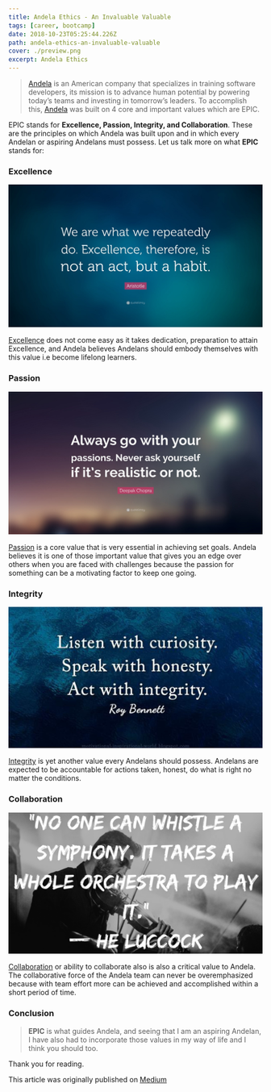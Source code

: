 ```yaml
---
title: Andela Ethics - An Invaluable Valuable
tags: [career, bootcamp]
date: 2018-10-23T05:25:44.226Z
path: andela-ethics-an-invaluable-valuable
cover: ./preview.png
excerpt: Andela Ethics
---
```


> [Andela](https://andela.com) is an American company that specializes in training software developers, its mission is to advance human potential by powering today’s teams and investing in tomorrow’s leaders. To accomplish this, [Andela](https://andela.com) was built on 4 core and important values which are EPIC.

EPIC stands for **Excellence, Passion, Integrity, and Collaboration**. These are the principles on which Andela was built upon and in which every Andelan or aspiring Andelans must possess. Let us talk more on what **EPIC** stands for:

### Excellence

![](./excellence.png)

[Excellence](https://en.wikipedia.org/wiki/Excellence) does not come easy as it takes dedication, preparation to attain Excellence, and Andela believes Andelans should embody themselves with this value i.e become lifelong learners.

### Passion

![](./passion.png)

[Passion](https://en.wikipedia.org/wiki/Passion) is a core value that is very essential in achieving set goals. Andela believes it is one of those important value that gives you an edge over others when you are faced with challenges because the passion for something can be a motivating factor to keep one going.

### Integrity

![](./integrity.png)

[Integrity](https://en.wikipedia.org/wiki/Integrity) is yet another value every Andelans should possess. Andelans are expected to be accountable for actions taken, honest, do what is right no matter the conditions.

### Collaboration

![](./collaboration.png)

[Collaboration](https://en.wikipedia.org/wiki/Collaboration) or ability to collaborate also is also a critical value to Andela. The collaborative force of the Andela team can never be overemphasized because with team effort more can be achieved and accomplished within a short period of time.

### Conclusion

> **EPIC** is what guides Andela, and seeing that I am an aspiring Andelan, I have also had to incorporate those values in my way of life and I think you should too.


Thank you for reading.

This article was originally published on [Medium](https://medium.com/@easybuoy/andela-ethics-an-invaluable-valuable-cae01c57142d)